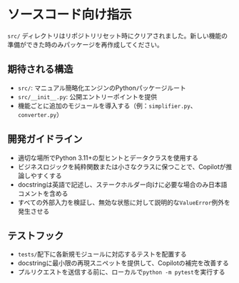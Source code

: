 # ソースコード向け指示

`src/` ディレクトリはリポジトリリセット時にクリアされました。新しい機能の準備ができた時のみパッケージを再作成してください。

## 期待される構造

- `src/`: マニュアル簡略化エンジンのPythonパッケージルート
- `src/__init__.py`: 公開エントリーポイントを提供
- 機能ごとに追加のモジュールを導入する（例：`simplifier.py`、`converter.py`）

## 開発ガイドライン

- 適切な場所でPython 3.11+の型ヒントとデータクラスを使用する
- ビジネスロジックを純粋関数または小さなクラスに保つことで、Copilotが推論しやすくする
- docstringは英語で記述し、ステークホルダー向けに必要な場合のみ日本語コメントを含める
- すべての外部入力を検証し、無効な状態に対して説明的な`ValueError`例外を発生させる

## テストフック

- `tests/`配下に各新規モジュールに対応するテストを配置する
- docstringに最小限の再現スニペットを提供して、Copilotの補完を改善する
- プルリクエストを送信する前に、ローカルで`python -m pytest`を実行する
